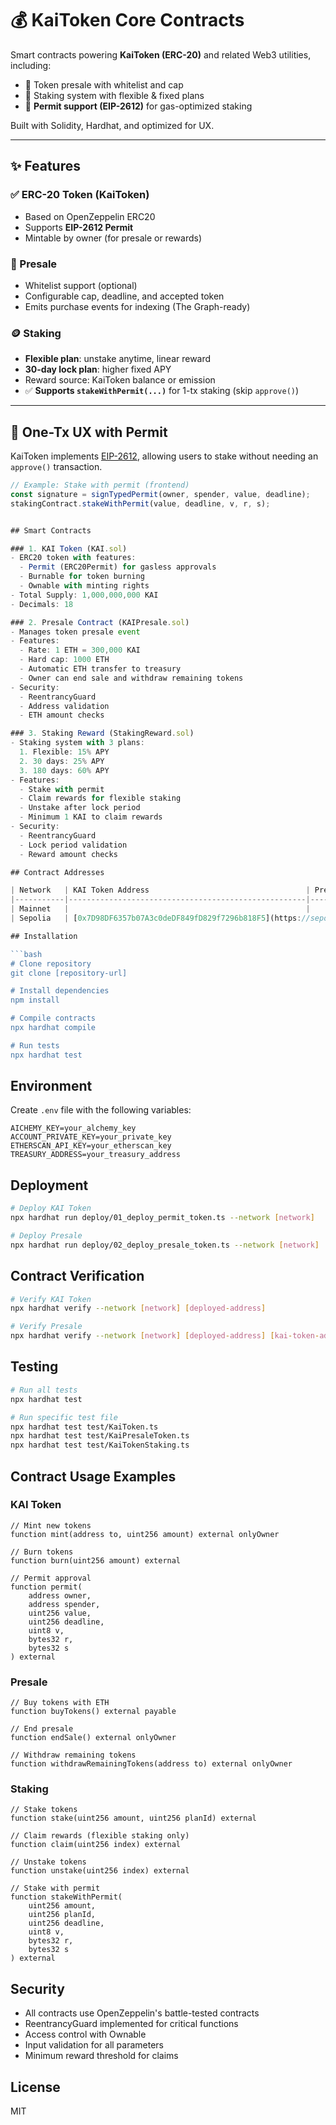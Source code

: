 # 💰 KaiToken Core Contracts

Smart contracts powering **KaiToken (ERC-20)** and related Web3 utilities, including:

- 🔹 Token presale with whitelist and cap
- 🔹 Staking system with flexible & fixed plans
- 🔹 **Permit support (EIP-2612)** for gas-optimized staking

Built with Solidity, Hardhat, and optimized for UX.

---

## ✨ Features

### ✅ ERC-20 Token (KaiToken)
- Based on OpenZeppelin ERC20
- Supports **EIP-2612 Permit**
- Mintable by owner (for presale or rewards)

### 🚀 Presale
- Whitelist support (optional)
- Configurable cap, deadline, and accepted token
- Emits purchase events for indexing (The Graph-ready)

### 🪙 Staking
- **Flexible plan**: unstake anytime, linear reward
- **30-day lock plan**: higher fixed APY
- Reward source: KaiToken balance or emission
- ✅ **Supports `stakeWithPermit(...)`** for 1-tx staking (skip `approve()`)

---

## 🚀 One-Tx UX with Permit

KaiToken implements [EIP-2612](https://eips.ethereum.org/EIPS/eip-2612), allowing users to stake without needing an `approve()` transaction.

```ts
// Example: Stake with permit (frontend)
const signature = signTypedPermit(owner, spender, value, deadline);
stakingContract.stakeWithPermit(value, deadline, v, r, s);


## Smart Contracts

### 1. KAI Token (KAI.sol)
- ERC20 token with features:
  - Permit (ERC20Permit) for gasless approvals
  - Burnable for token burning
  - Ownable with minting rights
- Total Supply: 1,000,000,000 KAI
- Decimals: 18

### 2. Presale Contract (KAIPresale.sol)
- Manages token presale event
- Features:
  - Rate: 1 ETH = 300,000 KAI
  - Hard cap: 1000 ETH
  - Automatic ETH transfer to treasury
  - Owner can end sale and withdraw remaining tokens
- Security:
  - ReentrancyGuard
  - Address validation
  - ETH amount checks

### 3. Staking Reward (StakingReward.sol)
- Staking system with 3 plans:
  1. Flexible: 15% APY
  2. 30 days: 25% APY
  3. 180 days: 60% APY
- Features:
  - Stake with permit
  - Claim rewards for flexible staking
  - Unstake after lock period
  - Minimum 1 KAI to claim rewards
- Security:
  - ReentrancyGuard
  - Lock period validation
  - Reward amount checks

## Contract Addresses

| Network   | KAI Token Address                                   | PresaleToken Address                              | Staking Reward Address                             |
|-----------|-----------------------------------------------------|---------------------------------------------------|----------------------------------------------------|
| Mainnet   |                                                     |                                                   |                                                    |
| Sepolia   | [0x7D98DF6357b07A3c0deDF849fD829f7296b818F5](https://sepolia.etherscan.io/address/0x7D98DF6357b07A3c0deDF849fD829f7296b818F5)          | [0x641A10285b1110001D6475D19395Adcfa64E5260](https://sepolia.etherscan.io/address/0x641A10285b1110001D6475D19395Adcfa64E5260)        | [0x3cfECcF7379fdb424BB42D258fa10e63F1b0CC59](https://sepolia.etherscan.io/address/0x3cfECcF7379fdb424BB42D258fa10e63F1b0CC59)         |

## Installation

```bash
# Clone repository
git clone [repository-url]

# Install dependencies
npm install

# Compile contracts
npx hardhat compile

# Run tests
npx hardhat test
```

## Environment

Create `.env` file with the following variables:
```
AICHEMY_KEY=your_alchemy_key
ACCOUNT_PRIVATE_KEY=your_private_key
ETHERSCAN_API_KEY=your_etherscan_key
TREASURY_ADDRESS=your_treasury_address
```

## Deployment

```bash
# Deploy KAI Token
npx hardhat run deploy/01_deploy_permit_token.ts --network [network]

# Deploy Presale
npx hardhat run deploy/02_deploy_presale_token.ts --network [network]
```

## Contract Verification

```bash
# Verify KAI Token
npx hardhat verify --network [network] [deployed-address]

# Verify Presale
npx hardhat verify --network [network] [deployed-address] [kai-token-address] [treasury-address]
```

## Testing

```bash
# Run all tests
npx hardhat test

# Run specific test file
npx hardhat test test/KaiToken.ts
npx hardhat test test/KaiPresaleToken.ts
npx hardhat test test/KaiTokenStaking.ts
```

## Contract Usage Examples

### KAI Token
```solidity
// Mint new tokens
function mint(address to, uint256 amount) external onlyOwner

// Burn tokens
function burn(uint256 amount) external

// Permit approval
function permit(
    address owner,
    address spender,
    uint256 value,
    uint256 deadline,
    uint8 v,
    bytes32 r,
    bytes32 s
) external
```

### Presale
```solidity
// Buy tokens with ETH
function buyTokens() external payable

// End presale
function endSale() external onlyOwner

// Withdraw remaining tokens
function withdrawRemainingTokens(address to) external onlyOwner
```

### Staking
```solidity
// Stake tokens
function stake(uint256 amount, uint256 planId) external

// Claim rewards (flexible staking only)
function claim(uint256 index) external

// Unstake tokens
function unstake(uint256 index) external

// Stake with permit
function stakeWithPermit(
    uint256 amount,
    uint256 planId,
    uint256 deadline,
    uint8 v,
    bytes32 r,
    bytes32 s
) external
```

## Security

- All contracts use OpenZeppelin's battle-tested contracts
- ReentrancyGuard implemented for critical functions
- Access control with Ownable
- Input validation for all parameters
- Minimum reward threshold for claims

## License

MIT
